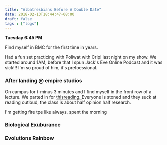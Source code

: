 ```yaml
---
title: "Albatresbians Before A Double Date"
date: 2018-02-13T18:44:47-08:00
draft: false
tags : ["logs"]
---
```


**Tuesday 6:45 PM**

Find myself in BMC for the first time in years.

Had a fun set practicing with Poliwat with Cripi last night on my show. We started around 1AM, before that I spun Jack's Eve Online Podcast and it was sick!!! I'm so proud of him, it's prefoessional.

### After landing @ empire studios

On campus for t-minus 3 minutes and I find myself in the front row of a lecture.
We parted in for <a href="https://www.christianheadlines.com/news/can-animals-be-gay-11628683.html">thisreading. </a> Everyone is stoned and they suck at reading outloud, the class is about half opinion half research.  

I'm getting fire tpe like always, spent the morning


### Biological Exuburance

### Evolutions Rainbow
